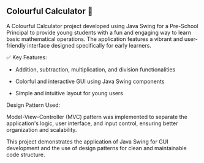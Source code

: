 ## Colourful Calculator 🧮
A Colourful Calculator project developed using Java Swing for a Pre-School Principal to provide young students with a fun and engaging way to learn basic mathematical operations. The application features a vibrant and user-friendly interface designed specifically for early learners.

✅ Key Features:

+ Addition, subtraction, multiplication, and division functionalities

+ Colorful and interactive GUI using Java Swing components

+ Simple and intuitive layout for young users

Design Pattern Used:

Model-View-Controller (MVC) pattern was implemented to separate the application's logic, user interface, and input control, ensuring better organization and scalability.

This project demonstrates the application of Java Swing for GUI development and the use of design patterns for clean and maintainable code structure.
